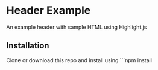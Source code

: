 # Header Example

An example header with sample HTML using Highlight.js

## Installation

Clone or download this repo and install using ```npm install
``` command.
